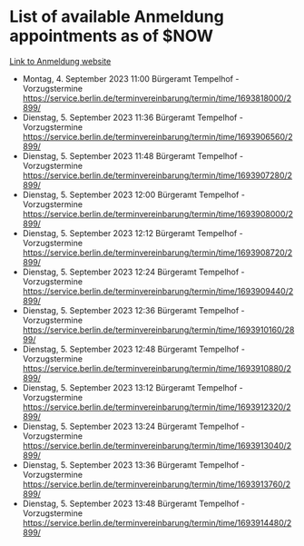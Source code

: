 # List of available Anmeldung appointments as of $NOW
[Link to Anmeldung website](https://service.berlin.de/terminvereinbarung/termin/tag.php?termin=1&anliegen[]=120686&dienstleisterlist=122210,122217,327316,122219,327312,122227,327314,122231,327346,122243,327348,122254,122252,329742,122260,329745,122262,329748,122271,327278,122273,327274,122277,327276,330436,122280,327294,122282,327290,122284,327292,122291,327270,122285,327266,122286,327264,122296,327268,150230,329760,122297,327286,122294,327284,122312,329763,122314,329775,122304,327330,122311,327334,122309,327332,317869,122281,327352,122279,329772,122283,122276,327324,122274,327326,122267,329766,122246,327318,122251,327320,122257,327322,122208,327298,122226,327300&herkunft=http%3A%2F%2Fservice.berlin.de%2Fdienstleistung%2F120686%2F)
- Montag, 4. September 2023 11:00 Bürgeramt Tempelhof - Vorzugstermine https://service.berlin.de/terminvereinbarung/termin/time/1693818000/2899/
- Dienstag, 5. September 2023 11:36 Bürgeramt Tempelhof - Vorzugstermine https://service.berlin.de/terminvereinbarung/termin/time/1693906560/2899/
- Dienstag, 5. September 2023 11:48 Bürgeramt Tempelhof - Vorzugstermine https://service.berlin.de/terminvereinbarung/termin/time/1693907280/2899/
- Dienstag, 5. September 2023 12:00 Bürgeramt Tempelhof - Vorzugstermine https://service.berlin.de/terminvereinbarung/termin/time/1693908000/2899/
- Dienstag, 5. September 2023 12:12 Bürgeramt Tempelhof - Vorzugstermine https://service.berlin.de/terminvereinbarung/termin/time/1693908720/2899/
- Dienstag, 5. September 2023 12:24 Bürgeramt Tempelhof - Vorzugstermine https://service.berlin.de/terminvereinbarung/termin/time/1693909440/2899/
- Dienstag, 5. September 2023 12:36 Bürgeramt Tempelhof - Vorzugstermine https://service.berlin.de/terminvereinbarung/termin/time/1693910160/2899/
- Dienstag, 5. September 2023 12:48 Bürgeramt Tempelhof - Vorzugstermine https://service.berlin.de/terminvereinbarung/termin/time/1693910880/2899/
- Dienstag, 5. September 2023 13:12 Bürgeramt Tempelhof - Vorzugstermine https://service.berlin.de/terminvereinbarung/termin/time/1693912320/2899/
- Dienstag, 5. September 2023 13:24 Bürgeramt Tempelhof - Vorzugstermine https://service.berlin.de/terminvereinbarung/termin/time/1693913040/2899/
- Dienstag, 5. September 2023 13:36 Bürgeramt Tempelhof - Vorzugstermine https://service.berlin.de/terminvereinbarung/termin/time/1693913760/2899/
- Dienstag, 5. September 2023 13:48 Bürgeramt Tempelhof - Vorzugstermine https://service.berlin.de/terminvereinbarung/termin/time/1693914480/2899/
